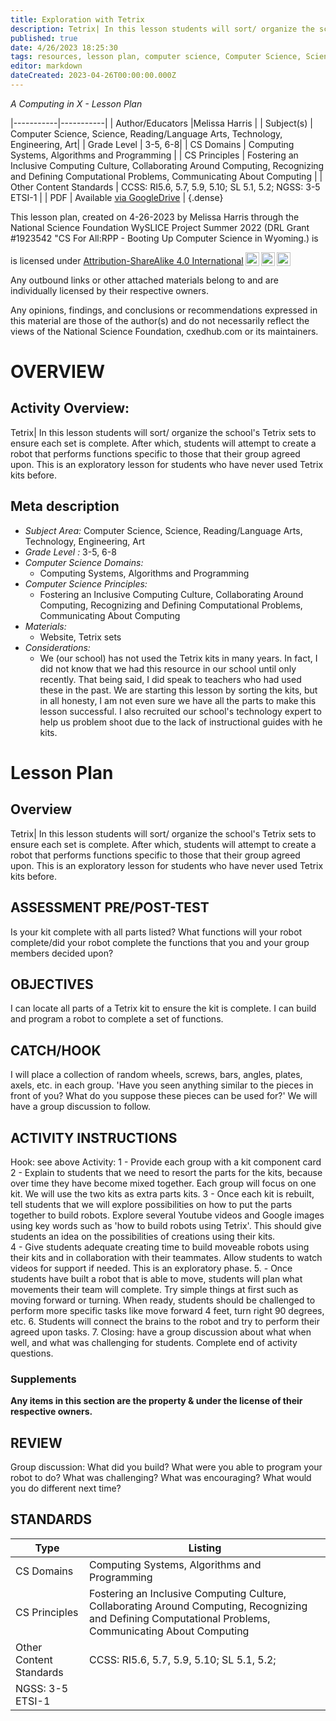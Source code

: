 ```yaml
---
title: Exploration with Tetrix
description: Tetrix| In this lesson students will sort/ organize the school's Tetrix sets to ensure each set is complete. After which, students will attempt to create a robot that performs functions specific to those that their group agreed upon. This is an exploratory lesson for students who have never used Tetrix kits before.
published: true
date: 4/26/2023 18:25:30
tags: resources, lesson plan, computer science, Computer Science, Science, Reading/Language Arts, Technology, Engineering, Art 
editor: markdown
dateCreated: 2023-04-26T00:00:00.000Z
---
```

*A Computing in X - Lesson Plan*

|-----------|-----------|
| Author/Educators |Melissa Harris |
| Subject(s) | Computer Science, Science, Reading/Language Arts, Technology, Engineering, Art|
| Grade Level | 3-5, 6-8|
| CS Domains | Computing Systems, Algorithms and Programming |
| CS Principles | Fostering an Inclusive Computing Culture, Collaborating Around Computing, Recognizing and Defining Computational Problems, Communicating About Computing |
| Other Content Standards | CCSS: RI5.6, 5.7, 5.9, 5.10; SL 5.1, 5.2;
NGSS: 3-5 ETSI-1 | 
| PDF | Available [via GoogleDrive]() |
{.dense}






This lesson plan, created on 4-26-2023 by Melissa Harris through the National Science Foundation WySLICE Project Summer 2022 (DRL Grant #1923542 "CS For All:RPP - Booting Up Computer Science in Wyoming.) is  <p xmlns:cc="http://creativecommons.org/ns#" >  is licensed under <a href="http://creativecommons.org/licenses/by-sa/4.0/?ref=chooser-v1" target="_blank" rel="license noopener noreferrer" style="display:inline-block;">Attribution-ShareAlike 4.0 International<img style="height:22px!important;margin-left:3px;vertical-align:text-bottom;" src="https://mirrors.creativecommons.org/presskit/icons/cc.svg?ref=chooser-v1"><img style="height:22px!important;margin-left:3px;vertical-align:text-bottom;" src="https://mirrors.creativecommons.org/presskit/icons/by.svg?ref=chooser-v1"><img style="height:22px!important;margin-left:3px;vertical-align:text-bottom;" src="https://mirrors.creativecommons.org/presskit/icons/sa.svg?ref=chooser-v1"></a></p>


Any outbound links or other attached materials belong to and are individually licensed by their respective owners. 


Any opinions, findings, and conclusions or recommendations expressed in this material are those of the author(s) and do not necessarily reflect the views of the National Science Foundation, cxedhub.com or its maintainers.


# OVERVIEW
## Activity Overview:  
Tetrix| In this lesson students will sort/ organize the school's Tetrix sets to ensure each set is complete. After which, students will attempt to create a robot that performs functions specific to those that their group agreed upon. This is an exploratory lesson for students who have never used Tetrix kits before.
## Meta description
+ *Subject Area:* Computer Science, Science, Reading/Language Arts, Technology, Engineering, Art 
+ *Grade Level :* 3-5, 6-8 
+ *Computer Science Domains:*
   + Computing Systems, Algorithms and Programming
+ *Computer Science Principles:*
   + Fostering an Inclusive Computing Culture, Collaborating Around Computing, Recognizing and Defining Computational Problems, Communicating About Computing
+ *Materials:* 
   + Website, Tetrix sets
+ *Considerations:*
   + We (our school) has not used the Tetrix kits in many years. In fact, I did not know that we had this resource in our school until only recently. That being said, I did speak to teachers who had used these in the past. We are starting this lesson by sorting the kits, but in all honesty, I am not even sure we have all the parts to make this lesson successful. I also recruited our school's technology expert to help us problem shoot due to the lack of instructional guides with he kits.


# Lesson Plan
## Overview
Tetrix| In this lesson students will sort/ organize the school's Tetrix sets to ensure each set is complete. After which, students will attempt to create a robot that performs functions specific to those that their group agreed upon. This is an exploratory lesson for students who have never used Tetrix kits before.
## ASSESSMENT PRE/POST-TEST
Is your kit complete with all parts listed?
What functions will your robot complete/did your robot complete the functions that you and your group members decided upon?
## OBJECTIVES
I can locate all parts of a Tetrix kit to ensure the kit is complete. 
I can build and program a robot to complete a set of functions.


## CATCH/HOOK
I will place a collection of random wheels, screws, bars, angles, plates, axels, etc. in each group. 'Have you seen anything similar to the pieces in front of you? What do you suppose these pieces can be used for?' We will have a group discussion to follow.


## ACTIVITY INSTRUCTIONS
Hook: see above
Activity: 
1 - Provide each group with a kit component card
2 - Explain to students that we need to resort the parts for the kits, because over time they have become mixed together. Each group will focus on one kit. We will use the two kits as extra parts kits. 
3 - Once each kit is rebuilt, tell students that we will explore possibilities on how to put the parts together to build robots. Explore several Youtube videos and Google images using key words such as 'how to build robots using Tetrix'. This should give students an idea on the possibilities of creations using their kits.  
4 - Give students adequate creating time to build moveable robots using their kits and in collaboration with their teammates. Allow students to watch videos for support if needed. This is an exploratory phase. 
5. - Once  students have built a robot that is able to move, students will plan what movements their team will complete. Try simple things at first such as moving forward or turning. When ready, students should be challenged to perform more specific tasks like move forward 4 feet, turn right 90 degrees, etc.
6. Students will connect the brains to the robot and try to perform their agreed upon tasks.
7. Closing: have a group discussion about what when well, and what was challenging for students. Complete end of activity questions.


### Supplements
**Any items in this section are the property & under the license of their respective owners.**






## REVIEW
Group discussion: What did you build? What were you able to program your robot to do? What was challenging? What was encouraging? What would you do different next time?
## STANDARDS        
| Type | Listing | 
|-----------|-----------|
| CS Domains  | Computing Systems, Algorithms and Programming|
| CS Principles   | Fostering an Inclusive Computing Culture, Collaborating Around Computing, Recognizing and Defining Computational Problems, Communicating About Computing|
| Other Content Standards | CCSS: RI5.6, 5.7, 5.9, 5.10; SL 5.1, 5.2;
NGSS: 3-5 ETSI-1  |